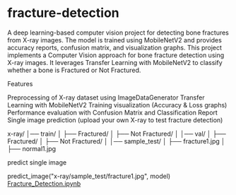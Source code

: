 # fracture-detection
A deep learning-based computer vision project for detecting bone fractures from X-ray images. The model is trained using MobileNetV2 and provides accuracy reports, confusion matrix, and visualization graphs.
This project implements a Computer Vision approach for bone fracture detection using X-ray images. It leverages Transfer Learning with MobileNetV2 to classify whether a bone is Fractured or Not Fractured.

Features

Preprocessing of X-ray dataset using ImageDataGenerator
Transfer Learning with MobileNetV2
Training visualization (Accuracy & Loss graphs)
Performance evaluation with Confusion Matrix and Classification Report
Single image prediction (upload your own X-ray to test fracture detection)

x-ray/
│── train/
│   ├── Fractured/
│   ├── Not Fractured/
│
│── val/
│   ├── Fractured/
│   ├── Not Fractured/
│
│── sample_test/
│   ├── fracture1.jpg
│   ├── normal1.jpg

predict single image

predict_image("x-ray/sample_test/fracture1.jpg", model)
[Fracture_Detection.ipynb](https://github.com/user-attachments/files/22196352/Fracture_Detection.ipynb)

